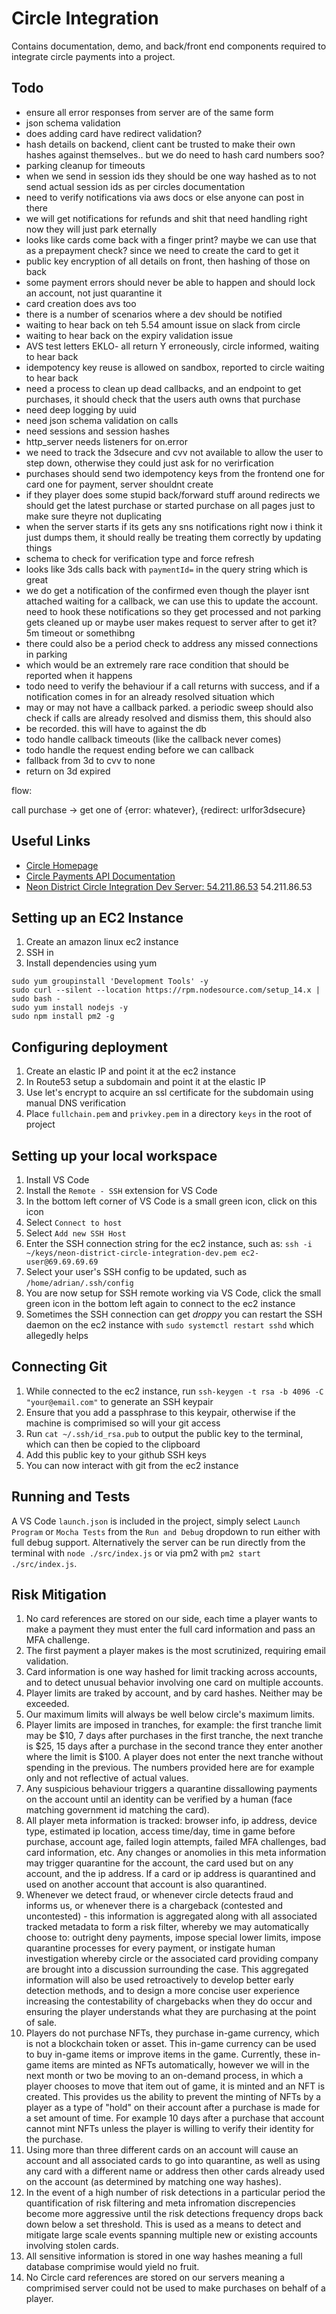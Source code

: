 # Circle Integration
Contains documentation, demo, and back/front end components required to integrate circle payments into a project.

## Todo

+ ensure all error responses from server are of the same form
+ json schema validation
+ does adding card have redirect validation?
+ hash details on backend, client cant be trusted to make their own hashes against themselves.. but we do need to hash card numbers soo?
+ parking cleanup for timeouts
+ when we send in session ids they should be one way hashed as to not send actual session ids as per circles documentation
+ need to verify notifications via aws docs or else anyone can post in there
+ we will get notifications for refunds and shit that need handling right now they will just park eternally
+ looks like cards come back with a finger print? maybe we can use that as a prepayment check? since we need to create the card to get it
+ public key encryption of all details on front, then hashing of those on back
+ some payment errors should never be able to happen and should lock an account, not just quarantine it
+ card creation does avs too
+ there is a number of scenarios where a dev should be notified
+ waiting to hear back on teh 5.54 amount issue on slack from circle
+ waiting to hear back on the expiry validation issue
+ AVS test letters EKLO- all return Y erroneously, circle informed, waiting to hear back
+ idempotency key reuse is allowed on sandbox, reported to circle waiting to hear back
+ need a process to clean up dead callbacks, and an endpoint to get purchases, it should check that the users auth owns that purchase
+ need deep logging by uuid
+ need json schema validation on calls
+ need sessions and session hashes
+ http_server needs listeners for on.error
+ we need to track the 3dsecure and cvv not available to allow the user to step down, otherwise they could just ask for no verirfication
+ purchases should send two idempotency keys from the frontend one for card one for payment, server shouldnt create
+ if they player does some stupid back/forward stuff around redirects we should get the latest purchase or started purchase on all pages just to make sure theyre not duplicating
+ when the server starts if its gets any sns notifications right now i think it just dumps them, it should really be treating them correctly by updating things
+ schema to check for verification type and force refresh
+ looks like 3ds calls back with `paymentId=` in the query string which is great
+ we do get a notification of the confirmed even though the player isnt attached waiting for a callback, we can use this to update the account. need to hook these notifications so they get processed and not parking gets cleaned up or maybe user makes request to server after to get it? 5m timeout or somethibng
+ there could also be a period check to address any missed connections in parking
+ which would be an extremely rare race condition that should be reported when it happens
+ todo need to verify the behaviour if a call returns with success, and if a notification comes in for an already resolved situation which
+ may or may not have a callback parked. a periodic sweep should also check if calls are already resolved and dismiss them, this should also
+ be recorded. this will have to against the db
+ todo handle callback timeouts (like the callback never comes)
+ todo handle the request ending before we can callback
+ fallback from 3d to cvv to none
+ return on 3d expired

flow:

call purchase -> get one of {error: whatever}, {redirect: urlfor3dsecure}

## Useful Links

+ [Circle Homepage](https://www.circle.com/en/)
+ [Circle Payments API Documentation](https://developers.circle.com/docs/accept-card-payments-online)
+ [Neon District Circle Integration Dev Server: 54.211.86.53](54.211.86.53) 54.211.86.53

## Setting up an EC2 Instance

1. Create an amazon linux ec2 instance
1. SSH in
1. Install dependencies using yum

```
sudo yum groupinstall 'Development Tools' -y
sudo curl --silent --location https://rpm.nodesource.com/setup_14.x | sudo bash -
sudo yum install nodejs -y
sudo npm install pm2 -g
```

## Configuring deployment

1. Create an elastic IP and point it at the ec2 instance
1. In Route53 setup a subdomain and point it at the elastic IP
1. Use let's encrypt to acquire an ssl certificate for the subdomain using manual DNS verification
1. Place `fullchain.pem` and `privkey.pem` in a directory `keys` in the root of project

## Setting up your local workspace

1. Install VS Code
1. Install the `Remote - SSH` extension for VS Code
1. In the bottom left corner of VS Code is a small green icon, click on this icon
1. Select `Connect to host`
1. Select `Add new SSH Host`
1. Enter the SSH connection string for the ec2 instance, such as: `ssh -i ~/keys/neon-district-circle-integration-dev.pem ec2-user@69.69.69.69`
1. Select your user's SSH config to be updated, such as `/home/adrian/.ssh/config`
1. You are now setup for SSH remote working via VS Code, click the small green icon in the bottom left again to connect to the ec2 instance
1. Sometimes the SSH connection can get _droppy_ you can restart the SSH daemon on the ec2 instance with `sudo systemctl restart sshd` which allegedly helps

## Connecting Git

1. While connected to the ec2 instance, run `ssh-keygen -t rsa -b 4096 -C "your@email.com"` to generate an SSH keypair
1. Ensure that you add a passphrase to this keypair, otherwise if the machine is comprimised so will your git access
1. Run `cat ~/.ssh/id_rsa.pub` to output the public key to the terminal, which can then be copied to the clipboard
1. Add this public key to your github SSH keys
1. You can now interact with git from the ec2 instance

## Running and Tests

A VS Code `launch.json` is included in the project, simply select `Launch Program` or `Mocha Tests` from the `Run and Debug` dropdown to run either with full debug support. Alternatively the server can be run directly from the terminal with `node ./src/index.js` or via pm2 with `pm2 start ./src/index.js`.

## Risk Mitigation

1. No card references are stored on our side, each time a player wants to make a payment they must enter the full card information and pass an MFA challenge.
2. The first payment a player makes is the most scrutinized, requiring email validation.
3. Card information is one way hashed for limit tracking across accounts, and to detect unusual behavior involving one card on multiple accounts.
4. Player limits are traked by account, and by card hashes. Neither may be exceeded.
5. Our maximum limits will always be well below circle's maximum limits.
6. Player limits are imposed in tranches, for example: the first tranche limit may be $10, 7 days after purchases in the first tranche, the next tranche is $25, 15 days after a purchase in the second trance they enter another where the limit is $100. A player does not enter the next tranche without spending in the previous. The numbers provided here are for example only and not reflective of actual values.
7. Any suspicious behaviour triggers a quarantine dissallowing payments on the account until an identity can be verified by a human (face matching government id matching the card).
8. All player meta information is tracked: browser info, ip address, device type, estimated ip location, access time/day, time in game before purchase, account age, failed login attempts, failed MFA challenges, bad card information, etc. Any changes or anomolies in this meta information may trigger quarantine for the account, the card used but on any account, and the ip address. If a card or ip address is quarantined and used on another account that account is also quarantined.
9. Whenever we detect fraud, or whenever circle detects fraud and informs us, or whenever there is a chargeback (contested and uncontested) - this information is aggregated along with all associated tracked metadata to form a risk filter, whereby we may automatically choose to: outright deny payments, impose special lower limits, impose quarantine processes for every payment, or instigate human investigation whereby circle or the associated card providing company are brought into a discussion surrounding the case. This aggregated information will also be used retroactively to develop better early detection methods, and to design a more concise user experience increasing the contestability of chargebacks when they do occur and ensuring the player understands what they are purchasing at the point of sale.
10. Players do not purchase NFTs, they purchase in-game currency, which is not a blockchain token or asset. This in-game currency can be used to buy in-game items or improve items in the game. Currently, these in-game items are minted as NFTs automatically, however we will in the next month or two be moving to an on-demand process, in which a player chooses to move that item out of game, it is minted and an NFT is created. This provides us the ability to prevent the minting of NFTs by a player as a type of "hold" on their account after a purchase is made for a set amount of time. For example 10 days after a purchase that account cannot mint NFTs unless the player is willing to verify their identity for the purchase.
11. Using more than three different cards on an account will cause an account and all associated cards to go into quarantine, as well as using any card with a different name or address then other cards already used on the account (as determined by matching one way hashes).
12. In the event of a high number of risk detections in a particular period the quantification of risk filtering and meta infromation discrepencies become more aggressive until the risk detections frequency drops back down below a set threshold. This is used as a means to detect and mitigate large scale events spanning multiple new or existing accounts involving stolen cards.
13. All sensitive information is stored in one way hashes meaning a full database comprimise would yield no fruit.
14. No Circle card references are stored on our servers meaning a comprimised server could not be used to make purchases on behalf of a player.